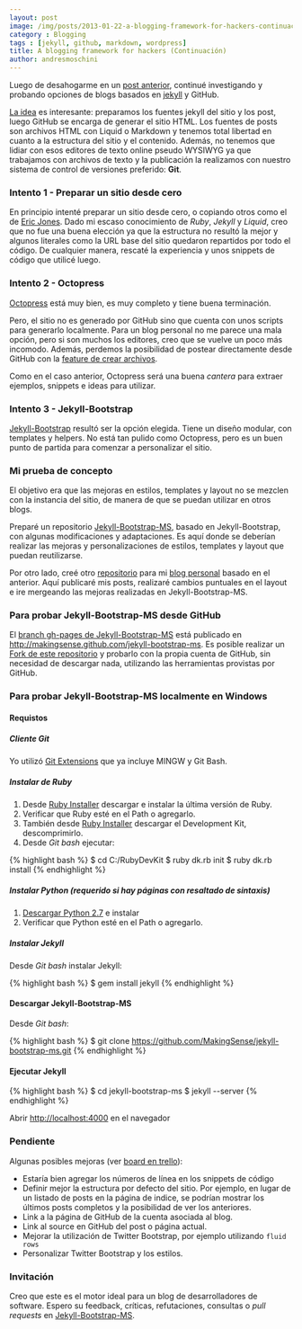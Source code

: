 ```yaml
---
layout: post
image: /img/posts/2013-01-22-a-blogging-framework-for-hackers-continuacion.jpg
category : Blogging
tags : [jekyll, github, markdown, wordpress]
title: A blogging framework for hackers (Continuación)
author: andresmoschini
---
```


Luego de desahogarme en un [post anterior][], continué investigando y probando opciones de blogs basados en [jekyll][] y GitHub. 

[La idea][] es interesante: preparamos los fuentes jekyll del sitio y los post, luego GitHub se encarga de generar el sitio HTML. Los fuentes de posts son archivos HTML con Liquid o Markdown y tenemos total libertad en cuanto a la estructura del sitio y el contenido. Además, no tenemos que lidiar con esos editores de texto online pseudo WYSIWYG ya que trabajamos con archivos de texto y la publicación la realizamos con nuestro sistema de control de versiones preferido: **Git**.


### Intento 1 - Preparar un sitio desde cero

En principio intenté preparar un sitio desde cero, o copiando otros como el de [Eric Jones][]. Dado mi escaso conocimiento de _Ruby_, _Jekyll_ y _Liquid_, creo que no fue una buena elección ya que la estructura no resultó la mejor y algunos literales como la URL base del sitio quedaron repartidos por todo el código. De cualquier manera, rescaté la experiencia y unos snippets de código que utilicé luego.


### Intento 2 - Octopress

[Octopress][] está muy bien, es muy completo y tiene buena terminación. 

Pero, el sitio no es generado por GitHub sino que cuenta con unos scripts para generarlo localmente. Para un blog personal no me parece una mala opción, pero si son muchos los editores, creo que se vuelve un poco más incomodo. Además, perdemos la posibilidad de postear directamente desde GitHub con la [feature de crear archivos][].

Como en el caso anterior, Octopress será una buena _cantera_ para extraer ejemplos, snippets e ideas para utilizar.


### Intento 3 - Jekyll-Bootstrap

[Jekyll-Bootstrap][] resultó ser la opción elegida. Tiene un diseño modular, con templates y helpers. No está tan pulido como Octopress, pero es un buen punto de partida para comenzar a personalizar el sitio.


### Mi prueba de concepto

El objetivo era que las mejoras en estilos, templates y layout no se mezclen con la instancia del sitio, de manera de que se puedan utilizar en otros blogs.

Preparé un repositorio [Jekyll-Bootstrap-MS][], basado en Jekyll-Bootstrap, con algunas modificaciones y adaptaciones. Es aquí donde se deberían realizar las mejoras y personalizaciones de estilos, templates y layout que puedan reutilizarse.

Por otro lado, creé otro [repositorio][andresmoschini blog sources] para mi [blog personal][andresmoschini blog] basado en el anterior. Aquí publicaré mis posts, realizaré cambios puntuales en el layout e ire mergeando las mejoras realizadas en Jekyll-Bootstrap-MS.

### Para probar Jekyll-Bootstrap-MS desde GitHub

El [branch gh-pages de Jekyll-Bootstrap-MS][] está publicado en
<http://makingsense.github.com/jekyll-bootstrap-ms>. Es posible realizar un [Fork de este repositorio][Fork de Jekyll-Bootstrap-MS] y probarlo con la propia cuenta de GitHub, sin necesidad de descargar nada, utilizando las herramientas provistas por GitHub.

### Para probar Jekyll-Bootstrap-MS localmente en Windows

#### Requistos

##### Cliente Git

Yo utilizó [Git Extensions][] que ya incluye MINGW y Git Bash. 

##### Instalar de Ruby

1. Desde [Ruby Installer][] descargar e instalar la última versión de Ruby.
2. Verificar que Ruby esté en el Path o agregarlo.
3. También desde [Ruby Installer][] descargar el Development Kit, descomprimirlo.
4. Desde _Git bash_ ejecutar:

{% highlight bash %}
$ cd C:/RubyDevKit
$ ruby dk.rb init
$ ruby dk.rb install
{% endhighlight %}

##### Instalar Python (requerido si hay páginas con resaltado de sintaxis)

1. [Descargar Python 2.7][] e instalar
2. Verificar que Python esté en el Path o agregarlo.

##### Instalar Jekyll

Desde _Git bash_ instalar Jekyll: 

{% highlight bash %}
$ gem install jekyll
{% endhighlight %}


#### Descargar Jekyll-Bootstrap-MS

Desde _Git bash_:

{% highlight bash %}
$ git clone https://github.com/MakingSense/jekyll-bootstrap-ms.git
{% endhighlight %}

#### Ejecutar Jekyll

{% highlight bash %}
$ cd jekyll-bootstrap-ms
$ jekyll --server
{% endhighlight %}

Abrir <http://localhost:4000> en el navegador

### Pendiente

Algunas posibles mejoras (ver [board en trello][]):

* Estaría bien agregar los números de línea en los snippets de código
* Definir mejor la estructura por defecto del sitio. Por ejemplo, en lugar de un listado de posts en la página de indice, se podrían mostrar los últimos posts completos y la posibilidad de ver los anteriores.
* Link a la página de GitHub de la cuenta asociada al blog.
* Link al source en GitHub del post o página actual.
* Mejorar la utilización de Twitter Bootstrap, por ejemplo utilizando `fluid rows`
* Personalizar Twitter Bootstrap y los estilos.

### Invitación

Creo que este es el motor ideal para un blog de desarrolladores de software. Espero su feedback, críticas, refutaciones, consultas o _pull requests_ en [Jekyll-Bootstrap-MS][].


	

[post anterior]: /2012/12/27/a-blogging-framework-for-hackers/
[La idea]: http://tom.preston-werner.com/2008/11/17/blogging-like-a-hacker.html
[jekyll]: http://jekyllrb.com/
[Eric Jones]: http://erjjones.github.com/
[Octopress]: http://octopress.org/
[feature de crear archivos]: https://github.com/blog/1327-creating-files-on-github
[Jekyll-Bootstrap]: http://jekyllbootstrap.com/
[Jekyll-Bootstrap-MS]: https://github.com/makingsense/jekyll-bootstrap-ms
[andresmoschini blog sources]: https://github.com/andresmoschini/andresmoschini.github.com
[andresmoschini blog]: http://andresmoschini.github.com
[branch gh-pages de Jekyll-Bootstrap-MS]: https://github.com/makingsense/jekyll-bootstrap-ms/tree/gh-pages
[Fork de Jekyll-Bootstrap-MS]: https://github.com/MakingSense/jekyll-bootstrap-ms/fork_select
[Git Extensions]: https://code.google.com/p/gitextensions/
[Ruby Installer]: http://rubyinstaller.org/downloads/
[Descargar Python 2.7]: http://www.python.org/getit/
[board en trello]: https://trello.com/board/jekyll-bootstrap-ms/50fd498b591dbec63d0081d1